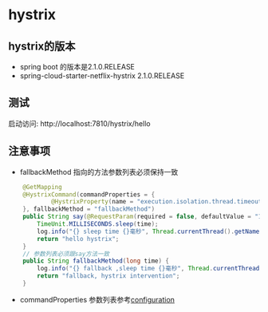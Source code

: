 # hystrix

## hystrix的版本
 * spring boot 的版本是2.1.0.RELEASE
 * spring-cloud-starter-netflix-hystrix 2.1.0.RELEASE
## 测试
 启动访问: http://localhost:7810/hystrix/hello
## 注意事项
* fallbackMethod 指向的方法参数列表必须保持一致
```java
    @GetMapping
    @HystrixCommand(commandProperties = {
            @HystrixProperty(name = "execution.isolation.thread.timeoutInMilliseconds", value = "50")
    }, fallbackMethod = "fallbackMethod")
    public String say(@RequestParam(required = false, defaultValue = "10") long time) throws InterruptedException {
        TimeUnit.MILLISECONDS.sleep(time);
        log.info("{} sleep time {}毫秒", Thread.currentThread().getName(), time);
        return "hello hystrix";
    }
    // 参数列表必须跟say方法一致
    public String fallbackMethod(long time) {
        log.info("{} fallback ,sleep time {}毫秒", Thread.currentThread().getName(), time);
        return "fallback, hystrix intervention";
    }
``` 
* commandProperties 参数列表参考[configuration](https://github.com/Netflix/Hystrix/wiki/Configuration)